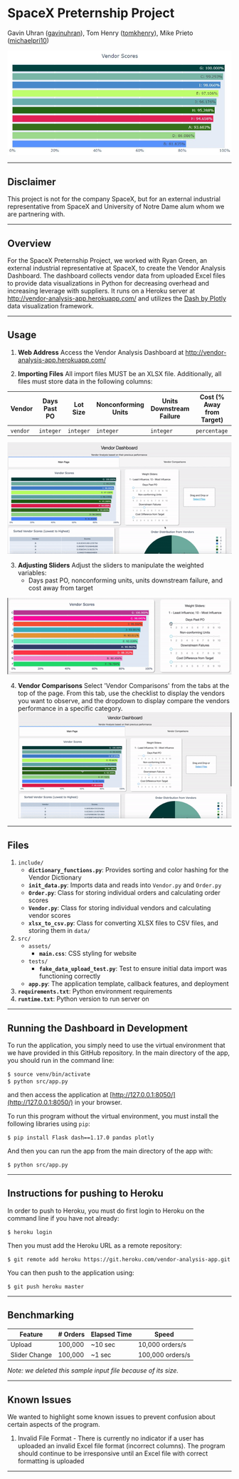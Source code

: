 
# SpaceX Preternship Project
Gavin Uhran ([gavinuhran](https://github.com/gavinuhran/)), Tom Henry ([tomkhenry](https://github.com/tomkhenry/)), Mike Prieto ([michaelpri10](https://github.com/michaelpri10/))

![](images/Vendor-Scores.JPG)

----
## Disclaimer
This project is not for the company SpaceX, but for an external industrial representative from SpaceX and University of Notre Dame alum whom we are partnering with.

----
## Overview
For the SpaceX Preternship Project, we worked with Ryan Green, an external industrial representative at SpaceX, to create the Vendor Analysis Dashboard. The dashboard collects vendor data from uploaded Excel files to provide data visualizations in Python for decreasing overhead and increasing leverage with suppliers. It runs on a Heroku server at http://vendor-analysis-app.herokuapp.com/ and utilizes the [Dash by Plotly](https://plotly.com/dash/) data visualization framework.

----
## Usage
1. **Web Address**
Access the Vendor Analysis Dashboard at http://vendor-analysis-app.herokuapp.com/

2. **Importing Files**
All import files MUST be an XLSX file. Additionally, all files must store data in the following columns:

|Vendor  |Days Past PO|Lot Size |Nonconforming Units|Units Downstream Failure|Cost (% Away from Target)|
|--------|------------|---------|-------------------|----------------|----------------|
|`vendor`|`integer`|`integer`|`integer`|`integer`|`percentage`|

![](images/Upload-Files.gif) </br>

3. **Adjusting Sliders**
Adjust the sliders to manipulate the weighted variables:
	* Days past PO, nonconforming units, units downstream failure, and cost away from target

![](images/Slider-Weights.gif) </br>

4. **Vendor Comparisons**
Select 'Vendor Comparisons' from the tabs at the top of the page. From this tab, use the checklist to display the vendors you want to observe, and the dropdown to display compare the vendors performance in a specific category.
![](images/Vendor-Comparisons.gif) </br>

----
## Files
1. `include/`
	* **`dictionary_functions.py`**: Provides sorting and color hashing for the Vendor Dictionary
	* **`init_data.py`**: Imports data and reads into `Vendor.py` and `Order.py`
	* **`Order.py`**: Class for storing individual orders and calculating order scores
	* **`Vendor.py`**: Class for storing individual vendors and calculating vendor scores
	* **`xlsx_to_csv.py`**: Class for converting XLSX files to CSV files, and storing them in `data/`
2. `src/`
	* `assets/`
		* **`main.css`**: CSS styling for website
	* `tests/`
		* **`fake_data_upload_test.py`**: Test to ensure initial data import was functioning correctly
	* **`app.py`**: The application template, callback features, and deployment
3. **`requirements.txt`**: Python environment requirements
4. **`runtime.txt`**: Python version to run server on

----
## Running the Dashboard in Development
To run the application, you simply need to use the virtual environment that we have provided in this GitHub repository. In the main directory of the app, you should run in the command line:

    $ source venv/bin/activate
    $ python src/app.py

and then access the application at [http://127.0.0.1:8050/](http://127.0.0.1:8050/) in your browser.

To run this program without the virtual environment, you must install the following libraries using `pip`:

    $ pip install Flask dash==1.17.0 pandas plotly

And then you can run the app from the main directory of the app with:

    $ python src/app.py

----
## Instructions for pushing to Heroku
In order to push to Heroku, you must do first login to Heroku on the command line if you have not already:

    $ heroku login

Then you must add the Heroku URL as a remote repository:

    $ git remote add heroku https://git.heroku.com/vendor-analysis-app.git

You can then push to the application using:

    $ git push heroku master

----
## Benchmarking


| Feature       | # Orders      | Elapsed Time   | Speed          |
|---------------|---------------|----------------|----------------|
| Upload        | 100,000       | ~10 sec        |10,000 orders/s |
| Slider Change | 100,000       | ~1 sec         |100,000 orders/s|

*Note: we deleted this sample input file because of its size.*

----
## Known Issues
We wanted to highlight some known issues to prevent confusion about certain aspects of the program.

1. Invalid File Format - There is currently no indicator if a user has uploaded an invalid Excel file format (incorrect columns). The program should continue to be irresponsive until an Excel file with correct formatting is uploaded
----
